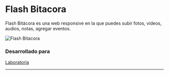 # Flash Bitacora

Flash Bitácora es una web responsive en la que puedes subir fotos, vídeos, audios, notas, agregar eventos.

![Flash Bitacora](https://user-images.githubusercontent.com/32301688/37808900-d8a3de18-2e1a-11e8-9e3a-258aa03cb7dc.png)

### Desarrollado para
[Laboratoria](http://laboratoria.la)
***